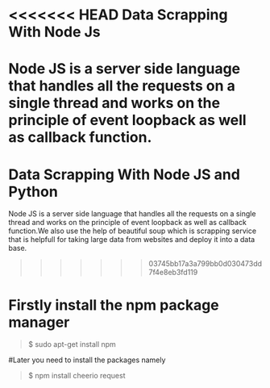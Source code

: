 <<<<<<< HEAD
Data Scrapping With Node Js
===========================
Node JS is a server side language that handles all the requests on a single thread and works on the principle of event loopback as well as callback
function. 
=======
Data Scrapping With Node JS and Python
======================================
Node JS is a server side language that handles all the requests on a single thread and works on the principle of event loopback as well as callback
function.We also use the help of beautiful soup which is scrapping service that is helpfull for taking large data from 
websites and deploy it into a data base.
>>>>>>> 03745bb17a3a799bb0d030473dd7f4e8eb3fd119

Firstly install the npm package manager
=======================================
> $ sudo apt-get install npm

#Later you need to install the packages namely

> $ npm install cheerio request
